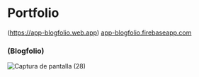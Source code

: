 # Portfolio
(https://app-blogfolio.web.app)
[app-blogfolio.firebaseapp.com](https://app-blogfolio.firebaseapp.com)
### (Blogfolio)

![Captura de pantalla (28)](https://user-images.githubusercontent.com/41123597/194403562-b21d983e-9898-4a7b-8b5a-d40f879a68ac.png)
